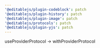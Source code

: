 ```yaml
---
'@editablejs/plugin-codeblock': patch
'@editablejs/plugin-history': patch
'@editablejs/plugin-image': patch
'@editablejs/protocols': patch
'@editablejs/plugin-yjs': patch
---
```


useProviderProtocol -> withProviderProtocol
